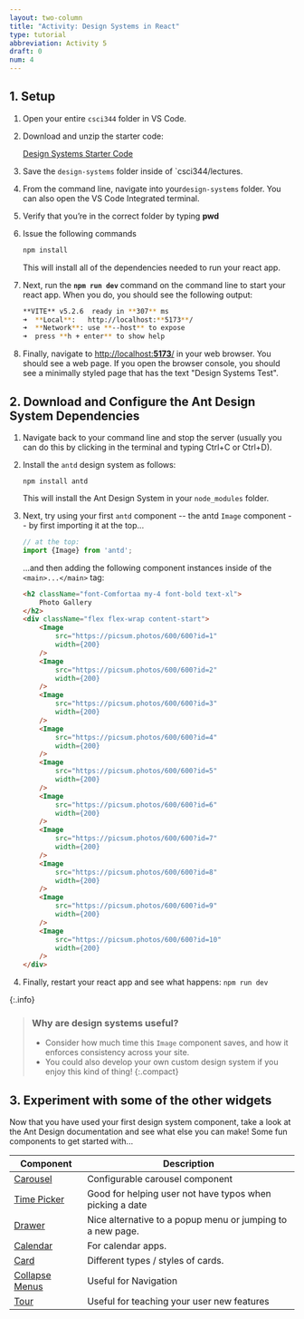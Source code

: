 ```yaml
---
layout: two-column
title: "Activity: Design Systems in React"
type: tutorial
abbreviation: Activity 5
draft: 0
num: 4
---
```



## 1. Setup
1. Open your entire `csci344` folder in VS Code.
1.  Download and unzip the starter code:

    <a href="/spring2025/course-files/activities/design-systems.zip" class="nu-button"><i class="fas fa-download"></i> Design Systems Starter Code </a>
1. Save the `design-systems` folder inside of `csci344/lectures.
1. From the command line, navigate into your`design-systems` folder. You can also open the VS Code Integrated terminal. 
1. Verify that you’re in the correct folder by typing **pwd**
1. Issue the following commands

    ```bash
    npm install
    ```

    This will install all of the dependencies needed to run your react app.

1. Next, run the **`npm run dev`** command on the command line to start your react app. When you do, you should see the following output:

    ```bash
    **VITE** v5.2.6  ready in **307** ms
    ➜  **Local**:   http://localhost:**5173**/
    ➜  **Network**: use **--host** to expose
    ➜  press **h + enter** to show help
    ```

1. Finally, navigate to [http://localhost:**5173**/](http://localhost:5173/) in your web browser. You should see a web page. If you open the browser console, you should see a minimally styled page that has the text "Design Systems Test".


## 2. Download and Configure the Ant Design System Dependencies
1. Navigate back to your command line and stop the server (usually you can do this by clicking in the terminal and typing Ctrl+C or Ctrl+D).
1. Install the `antd` design system as follows: 

    ```basn
    npm install antd
    ```

    This will install the Ant Design System in your `node_modules` folder.

1. Next, try using your first `antd` component -- the antd `Image` component -- by first importing it at the top...

    ```jsx
    // at the top:
    import {Image} from 'antd';
    ```

    ...and then adding the following component instances inside of the `<main>...</main>` tag:

    ```html
    <h2 className="font-Comfortaa my-4 font-bold text-xl">
        Photo Gallery
    </h2>
    <div className="flex flex-wrap content-start">
        <Image
            src="https://picsum.photos/600/600?id=1"
            width={200}
        />
        <Image
            src="https://picsum.photos/600/600?id=2"
            width={200}
        />
        <Image
            src="https://picsum.photos/600/600?id=3"
            width={200}
        />
        <Image
            src="https://picsum.photos/600/600?id=4"
            width={200}
        />
        <Image
            src="https://picsum.photos/600/600?id=5"
            width={200}
        />
        <Image
            src="https://picsum.photos/600/600?id=6"
            width={200}
        />
        <Image
            src="https://picsum.photos/600/600?id=7"
            width={200}
        />
        <Image
            src="https://picsum.photos/600/600?id=8"
            width={200}
        />
        <Image
            src="https://picsum.photos/600/600?id=9"
            width={200}
        />
        <Image
            src="https://picsum.photos/600/600?id=10"
            width={200}
        />
    </div>
    ```

1. Finally, restart your react app and see what happens: `npm run dev`

{:.info}
> ### Why are design systems useful?
> * Consider how much time this `Image` component saves, and how it enforces consistency across your site.
> * You could also develop your own custom design system if you enjoy this kind of thing!
> {:.compact}

## 3. Experiment with some of the other widgets
Now that you have used your first design system component, take a look at the Ant Design documentation and see what else you can make! Some fun components to get started with...

| Component | Description | 
|--|--|
| <a href="https://ant.design/components/carousel" target="_blank">Carousel</a> | Configurable carousel component |
| <a href="https://ant.design/components/time-picker" target="_blank">Time Picker</a> | Good for helping user not have typos when picking a date |
| <a href="https://ant.design/components/drawer" target="_blank">Drawer</a> | Nice alternative to a popup menu or jumping to a new page. |
| <a href="https://ant.design/components/calendar" target="_blank">Calendar</a> | For calendar apps. |
| <a href="https://ant.design/components/card" target="_blank">Card</a> | Different types / styles of cards. |
| <a href="https://ant.design/components/collapse" target="_blank">Collapse Menus</a> | Useful for Navigation |
| <a href="https://ant.design/components/tour" target="_blank">Tour</a> | Useful for teaching your user new features |